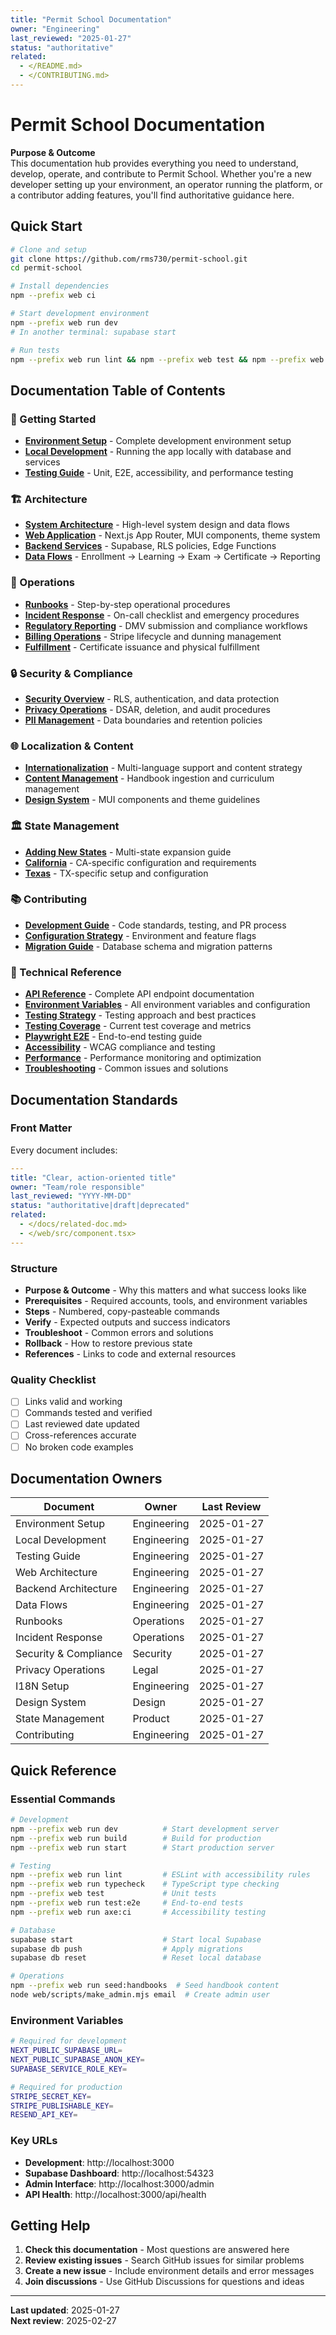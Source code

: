 ```yaml
---
title: "Permit School Documentation"
owner: "Engineering"
last_reviewed: "2025-01-27"
status: "authoritative"
related:
  - </README.md>
  - </CONTRIBUTING.md>
---
```


# Permit School Documentation

**Purpose & Outcome**  
This documentation hub provides everything you need to understand, develop, operate, and contribute to Permit School. Whether you're a new developer setting up your environment, an operator running the platform, or a contributor adding features, you'll find authoritative guidance here.

## Quick Start

```bash
# Clone and setup
git clone https://github.com/rms730/permit-school.git
cd permit-school

# Install dependencies
npm --prefix web ci

# Start development environment
npm --prefix web run dev
# In another terminal: supabase start

# Run tests
npm --prefix web run lint && npm --prefix web test && npm --prefix web run test:e2e
```

## Documentation Table of Contents

### 🚀 Getting Started

- **[Environment Setup](ENVIRONMENT_SETUP.md)** - Complete development environment setup
- **[Local Development](LOCAL_DEVELOPMENT.md)** - Running the app locally with database and services
- **[Testing Guide](TESTING.md)** - Unit, E2E, accessibility, and performance testing

### 🏗️ Architecture

- **[System Architecture](ARCHITECTURE.md)** - High-level system design and data flows
- **[Web Application](WEB_ARCHITECTURE.md)** - Next.js App Router, MUI components, theme system
- **[Backend Services](BACKEND_ARCHITECTURE.md)** - Supabase, RLS policies, Edge Functions
- **[Data Flows](DATA_FLOWS.md)** - Enrollment → Learning → Exam → Certificate → Reporting

### 🔧 Operations

- **[Runbooks](RUNBOOKS.md)** - Step-by-step operational procedures
- **[Incident Response](INCIDENT_RESPONSE.md)** - On-call checklist and emergency procedures
- **[Regulatory Reporting](DMV_REPORTING.md)** - DMV submission and compliance workflows
- **[Billing Operations](BILLING_LIFECYCLE.md)** - Stripe lifecycle and dunning management
- **[Fulfillment](FULFILLMENT_CA.md)** - Certificate issuance and physical fulfillment

### 🔒 Security & Compliance

- **[Security Overview](SECURITY_COMPLIANCE.md)** - RLS, authentication, and data protection
- **[Privacy Operations](PRIVACY_RUNBOOK.md)** - DSAR, deletion, and audit procedures
- **[PII Management](PII_AND_COMPLIANCE.md)** - Data boundaries and retention policies

### 🌐 Localization & Content

- **[Internationalization](I18N_SETUP.md)** - Multi-language support and content strategy
- **[Content Management](CONTENT_MANAGEMENT.md)** - Handbook ingestion and curriculum management
- **[Design System](DESIGN_SYSTEM.md)** - MUI components and theme guidelines

### 🏛️ State Management

- **[Adding New States](ADDING_A_NEW_STATE.md)** - Multi-state expansion guide
- **[California](states/ca/README.md)** - CA-specific configuration and requirements
- **[Texas](states/tx/README.md)** - TX-specific setup and configuration

### 📚 Contributing

- **[Development Guide](CONTRIBUTING.md)** - Code standards, testing, and PR process
- **[Configuration Strategy](CONFIGURATION_STRATEGY.md)** - Environment and feature flags
- **[Migration Guide](MIGRATION_STRUCTURE.md)** - Database schema and migration patterns

### 🔧 Technical Reference

- **[API Reference](api/ROUTES.md)** - Complete API endpoint documentation
- **[Environment Variables](ENVIRONMENT_VARIABLES.md)** - All environment variables and configuration
- **[Testing Strategy](testing/STRATEGY.md)** - Testing approach and best practices
- **[Testing Coverage](testing/COVERAGE.md)** - Current test coverage and metrics
- **[Playwright E2E](testing/PLAYWRIGHT.md)** - End-to-end testing guide
- **[Accessibility](ACCESSIBILITY.md)** - WCAG compliance and testing
- **[Performance](PERFORMANCE.md)** - Performance monitoring and optimization
- **[Troubleshooting](TROUBLESHOOTING.md)** - Common issues and solutions

## Documentation Standards

### Front Matter

Every document includes:

```yaml
---
title: "Clear, action-oriented title"
owner: "Team/role responsible"
last_reviewed: "YYYY-MM-DD"
status: "authoritative|draft|deprecated"
related:
  - </docs/related-doc.md>
  - </web/src/component.tsx>
---
```

### Structure

- **Purpose & Outcome** - Why this matters and what success looks like
- **Prerequisites** - Required accounts, tools, and environment variables
- **Steps** - Numbered, copy-pasteable commands
- **Verify** - Expected outputs and success indicators
- **Troubleshoot** - Common errors and solutions
- **Rollback** - How to restore previous state
- **References** - Links to code and external resources

### Quality Checklist

- [ ] Links valid and working
- [ ] Commands tested and verified
- [ ] Last reviewed date updated
- [ ] Cross-references accurate
- [ ] No broken code examples

## Documentation Owners

| Document              | Owner       | Last Review |
| --------------------- | ----------- | ----------- |
| Environment Setup     | Engineering | 2025-01-27  |
| Local Development     | Engineering | 2025-01-27  |
| Testing Guide         | Engineering | 2025-01-27  |
| Web Architecture      | Engineering | 2025-01-27  |
| Backend Architecture  | Engineering | 2025-01-27  |
| Data Flows            | Engineering | 2025-01-27  |
| Runbooks              | Operations  | 2025-01-27  |
| Incident Response     | Operations  | 2025-01-27  |
| Security & Compliance | Security    | 2025-01-27  |
| Privacy Operations    | Legal       | 2025-01-27  |
| I18N Setup            | Engineering | 2025-01-27  |
| Design System         | Design      | 2025-01-27  |
| State Management      | Product     | 2025-01-27  |
| Contributing          | Engineering | 2025-01-27  |

## Quick Reference

### Essential Commands

```bash
# Development
npm --prefix web run dev          # Start development server
npm --prefix web run build        # Build for production
npm --prefix web run start        # Start production server

# Testing
npm --prefix web run lint         # ESLint with accessibility rules
npm --prefix web run typecheck    # TypeScript type checking
npm --prefix web test             # Unit tests
npm --prefix web run test:e2e     # End-to-end tests
npm --prefix web run axe:ci       # Accessibility testing

# Database
supabase start                    # Start local Supabase
supabase db push                  # Apply migrations
supabase db reset                 # Reset local database

# Operations
npm --prefix web run seed:handbooks  # Seed handbook content
node web/scripts/make_admin.mjs email  # Create admin user
```

### Environment Variables

```bash
# Required for development
NEXT_PUBLIC_SUPABASE_URL=
NEXT_PUBLIC_SUPABASE_ANON_KEY=
SUPABASE_SERVICE_ROLE_KEY=

# Required for production
STRIPE_SECRET_KEY=
STRIPE_PUBLISHABLE_KEY=
RESEND_API_KEY=
```

### Key URLs

- **Development**: http://localhost:3000
- **Supabase Dashboard**: http://localhost:54323
- **Admin Interface**: http://localhost:3000/admin
- **API Health**: http://localhost:3000/api/health

## Getting Help

1. **Check this documentation** - Most questions are answered here
2. **Review existing issues** - Search GitHub issues for similar problems
3. **Create a new issue** - Include environment details and error messages
4. **Join discussions** - Use GitHub Discussions for questions and ideas

---

**Last updated**: 2025-01-27  
**Next review**: 2025-02-27
